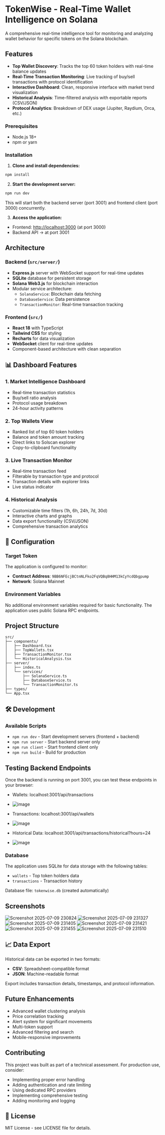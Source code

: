 #  TokenWise - Real-Time Wallet Intelligence on Solana

A comprehensive real-time intelligence tool for monitoring and analyzing wallet behavior for specific tokens on the Solana blockchain.

##  Features

- **Top Wallet Discovery**: Tracks the top 60 token holders with real-time balance updates
- **Real-Time Transaction Monitoring**: Live tracking of buy/sell transactions with protocol identification
- **Interactive Dashboard**: Clean, responsive interface with market trend visualization
- **Historical Analysis**: Time-filtered analysis with exportable reports (CSV/JSON)
- **Protocol Analytics**: Breakdown of DEX usage (Jupiter, Raydium, Orca, etc.)


### Prerequisites

- Node.js 18+ 
- npm or yarn

### Installation

1. **Clone and install dependencies:**
```bash
npm install
```

2. **Start the development server:**
```bash
npm run dev
```

This will start both the backend server (port 3001) and frontend client (port 3000) concurrently.

3. **Access the application:**
- Frontend: [http://localhost:3000](http://localhost:3000/) (at port 3000)
- Backend API -> at port 3001

##  Architecture

### Backend (`src/server/`)
- **Express.js** server with WebSocket support for real-time updates
- **SQLite** database for persistent storage
- **Solana Web3.js** for blockchain interaction
- Modular service architecture:
  - `SolanaService`: Blockchain data fetching
  - `DatabaseService`: Data persistence
  - `TransactionMonitor`: Real-time transaction tracking

### Frontend (`src/`)
- **React 18** with TypeScript
- **Tailwind CSS** for styling
- **Recharts** for data visualization
- **WebSocket** client for real-time updates
- Component-based architecture with clean separation

## 📊 Dashboard Features

### 1. Market Intelligence Dashboard
- Real-time transaction statistics
- Buy/sell ratio analysis
- Protocol usage breakdown
- 24-hour activity patterns

### 2. Top Wallets View
- Ranked list of top 60 token holders
- Balance and token amount tracking
- Direct links to Solscan explorer
- Copy-to-clipboard functionality

### 3. Live Transaction Monitor
- Real-time transaction feed
- Filterable by transaction type and protocol
- Transaction details with explorer links
- Live status indicator

### 4. Historical Analysis
- Customizable time filters (1h, 6h, 24h, 7d, 30d)
- Interactive charts and graphs
- Data export functionality (CSV/JSON)
- Comprehensive transaction analytics

## 🔧 Configuration

### Target Token
The application is configured to monitor:
- **Contract Address**: `9BB6NFEcjBCtnNLFko2FqVQBq8HHM13kCyYcdQbgpump`
- **Network**: Solana Mainnet

### Environment Variables
No additional environment variables required for basic functionality. The application uses public Solana RPC endpoints.

##  Project Structure

```
src/
├── components/           
│   ├── Dashboard.tsx     
│   ├── TopWallets.tsx    
│   ├── TransactionMonitor.tsx  
│   └── HistoricalAnalysis.tsx  
├── server/             
│   ├── index.ts         
│   └── services/        
│       ├── SolanaService.ts     
│       ├── DatabaseService.ts   
│       └── TransactionMonitor.ts 
├── types/               
└── App.tsx            
```

## 🛠️ Development

### Available Scripts

- `npm run dev` - Start development servers (frontend + backend)
- `npm run server` - Start backend server only
- `npm run client` - Start frontend client only
- `npm run build` - Build for production

## Testing Backend Endpoints

Once the backend is running on port 3001, you can test these endpoints in your browser:

- Wallets: localhost:3001/api/transactions
- ![image](https://github.com/user-attachments/assets/13335f47-e307-4a5d-96ba-cfb31a3c13e7)

- Transactions: localhost:3001/api/wallets
- ![image](https://github.com/user-attachments/assets/92060773-0737-4606-9a3b-e8ed613ee7db)

- Historical Data: localhost:3001/api/transactions/historical?hours=24
- ![image](https://github.com/user-attachments/assets/78bd4314-3772-4c39-a27f-0f7711131abb)


### Database

The application uses SQLite for data storage with the following tables:
- `wallets` - Top token holders data
- `transactions` - Transaction history

Database file: `tokenwise.db` (created automatically)

## Screenshots 
![Screenshot 2025-07-09 230824](https://github.com/user-attachments/assets/f2aba4d3-dda3-42c7-aa26-16c055f6ac2e)
![Screenshot 2025-07-09 231327](https://github.com/user-attachments/assets/f44dd3e0-12e1-4cb7-b10d-eecb371592b7)
![Screenshot 2025-07-09 231405](https://github.com/user-attachments/assets/91e0cdfd-9ec7-4025-b7a8-7b7acfea7e79)
![Screenshot 2025-07-09 231421](https://github.com/user-attachments/assets/da622b7c-900f-47c0-868e-a2cddd28effa)
![Screenshot 2025-07-09 231455](https://github.com/user-attachments/assets/79ff150b-4c0f-4420-8025-d791968d886f)
![Screenshot 2025-07-09 231510](https://github.com/user-attachments/assets/8670e907-0d46-4eaf-9594-cddac01724ee)



## 📈 Data Export

Historical data can be exported in two formats:
- **CSV**: Spreadsheet-compatible format
- **JSON**: Machine-readable format

Export includes transaction details, timestamps, and protocol information.

## Future Enhancements

- Advanced wallet clustering analysis
- Price correlation tracking
- Alert system for significant movements
- Multi-token support
- Advanced filtering and search
- Mobile-responsive improvements

## Contributing

This project was built as part of a technical assessment. For production use, consider:
- Implementing proper error handling
- Adding authentication and rate limiting
- Using dedicated RPC providers
- Implementing comprehensive testing
- Adding monitoring and logging

## 📄 License

MIT License - see LICENSE file for details.
